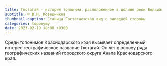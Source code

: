 ```yaml
---
title: Гостагай - история топонима, расположенном в долине реки Большая Лаба
subtitle: © В.Н. Ковешников
thumbnail-caption: Станица Гостагаевская вид с западной стороны
categories: toponymy
date: 2023-02-19 18:00 +0300
---
```

Среди топонимов Краснодарского края вызывает определенный интерес географическое название Гостагай. Он лёг в основу ряда географических названий городского округа Анапа Краснодарского края.